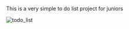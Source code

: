  This is a very simple to do list  project for juniors
 
 
 
 ![todo_list](https://user-images.githubusercontent.com/83788662/131982913-baeaf2e2-726e-4142-8bc0-187abfd8d9e0.jpg)

